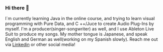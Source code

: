 ### Hi there 👋

<!--
**chizuru-nina-yamauchi/chizuru-nina-yamauchi** is a ✨ _special_ ✨ repository because its `README.md` (this file) appears on your GitHub profile.

Here are some ideas to get you started:

- 🔭 I’m currently working on ...
- 🌱 I’m currently learning ...
- 👯 I’m looking to collaborate on ...
- 🤔 I’m looking for help with ...
- 💬 Ask me about ...
- 📫 How to reach me: ...
- 😄 Pronouns: ...
- ⚡ Fun fact: ...
-->

I`m currently learning Java in the online course, and trying to learn visual programming with Pure Data, and C ++/Juce to create Audio Plug-Ins by myself.
I'm a producer(singer-songwriter) as well, and I use Ableton Live Suit to produce my songs.
My mother tongue is Japanese, and speak English and German as well(working on my Spanish slowly).
Reach me out via [Linkedin](https://www.linkedin.com/in/chizuru-nina-yamauchi-3772b4116/) or other social media!
